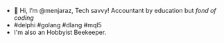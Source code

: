 - 👋 Hi, I’m @menjaraz, Tech savvy! Accountant by education but _fond of coding_
- #delphi #golang #dlang #mql5
- I'm also an Hobbyist Beekeeper.

<!---
menjaraz/menjaraz is a ✨ special ✨ repository because its `README.md` (this file) appears on your GitHub profile.
You can click the Preview link to take a look at your changes.
--->
